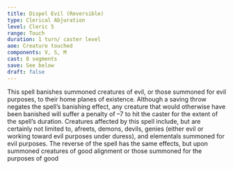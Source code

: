```yaml
---
title: Dispel Evil (Reversible)
type: Clerical Abjuration
level: Cleric 5
range: Touch
duration: 1 turn/ caster level
aoe: Creature touched
components: V, S, M
cast: 8 segments
save: See below
draft: false
---
```


This spell banishes summoned creatures of evil, or those summoned for evil purposes, to their home planes of existence. Although a saving throw negates the spell’s banishing effect, any creature that would otherwise have been banished will suffer a penalty of –7 to hit the caster for the extent of the spell’s duration. Creatures affected by this spell include, but are certainly not limited to, afreets, demons, devils, genies (either evil or working toward evil purposes under duress), and elementals summoned for evil purposes. The reverse of the spell has the same effects, but upon summoned creatures of good alignment or those summoned for the purposes of good
